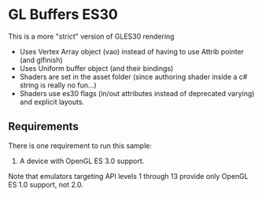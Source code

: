 GL Buffers ES30
==============

This is a more "strict" version of GLES30 rendering

* Uses Vertex Array object (vao) instead of having to use Attrib pointer (and glfinish)
* Uses Uniform buffer object (and their bindings)
* Shaders are set in the asset folder (since authoring shader inside a c# string is really no fun...)
* Shaders use es30 flags (in/out attributes instead of deprecated varying) and explicit layouts.


Requirements
------------

There is one requirement to run this sample:

1. A device with OpenGL ES 3.0 support.

Note that emulators targeting API levels 1 through 13 provide only OpenGL ES 1.0 support, not 2.0.

